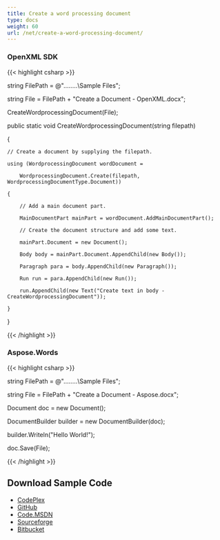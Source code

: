 ```yaml
---
title: Create a word processing document
type: docs
weight: 60
url: /net/create-a-word-processing-document/
---
```


### **OpenXML SDK**
{{< highlight csharp >}}

 string FilePath = @"..\..\..\..\Sample Files\";

string File = FilePath + "Create a Document - OpenXML.docx";

CreateWordprocessingDocument(File);

public static void CreateWordprocessingDocument(string filepath)

{

    // Create a document by supplying the filepath. 

    using (WordprocessingDocument wordDocument =

        WordprocessingDocument.Create(filepath, WordprocessingDocumentType.Document))

    {

        // Add a main document part. 

        MainDocumentPart mainPart = wordDocument.AddMainDocumentPart();

        // Create the document structure and add some text.

        mainPart.Document = new Document();

        Body body = mainPart.Document.AppendChild(new Body());

        Paragraph para = body.AppendChild(new Paragraph());

        Run run = para.AppendChild(new Run());

        run.AppendChild(new Text("Create text in body - CreateWordprocessingDocument"));

    }

}

{{< /highlight >}}
### **Aspose.Words**
{{< highlight csharp >}}

 string FilePath = @"..\..\..\..\Sample Files\";

string File = FilePath + "Create a Document - Aspose.docx";

Document doc = new Document();

DocumentBuilder builder = new DocumentBuilder(doc);

builder.Writeln("Hello World!");

doc.Save(File);

{{< /highlight >}}
## **Download Sample Code**
- [CodePlex](https://asposewordsopenxml.codeplex.com/releases/view/620544)
- [GitHub](https://github.com/aspose-words/Aspose.Words-for-.NET/releases/tag/AsposeWordsVsOpenXMLv1.2)
- [Code.MSDN](https://code.msdn.microsoft.com/Code-Comparison-of-Common-4ffff4d7#content)
- [Sourceforge](https://sourceforge.net/projects/asposeopenxml/files/Aspose.Words%20Vs%20OpenXML/Create%20a%20word%20processing%20document%20\(Aspose.Words\).zip/download)
- [Bitbucket](https://bitbucket.org/asposemarketplace/aspose-for-openxml/downloads/Create%20a%20word%20processing%20document%20\(Aspose.Words\).zip)
